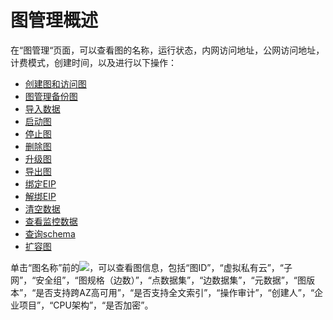 # 图管理概述<a name="ges_01_0013"></a>

在“图管理“页面，可以查看图的名称，运行状态，内网访问地址，公网访问地址，计费模式，创建时间，以及进行以下操作：

-   [创建图和访问图](创建图和访问图.md)
-   [图管理备份图](图管理备份图.md)
-   [导入数据](导入数据.md)
-   [启动图](启动图.md)
-   [停止图](停止图.md)
-   [删除图](删除图.md)
-   [升级图](升级图.md)
-   [导出图](导出图.md)
-   [绑定EIP](绑定EIP.md)
-   [解绑EIP](解绑EIP.md)
-   [清空数据](清空数据.md)
-   [查看监控数据](查看监控数据.md)
-   [查询schema](查询schema.md)
-   [扩容图](扩容图.md)

单击“图名称”前的![](figures/zh-cn_image_0225585893.png)，可以查看图信息，包括“图ID”，“虚拟私有云”，“子网”，“安全组”，“图规格（边数）”，“点数据集”，“边数据集”，“元数据”，“图版本”，“是否支持跨AZ高可用”，“是否支持全文索引”，“操作审计”，“创建人”，“企业项目”，“CPU架构”，“是否加密”。

